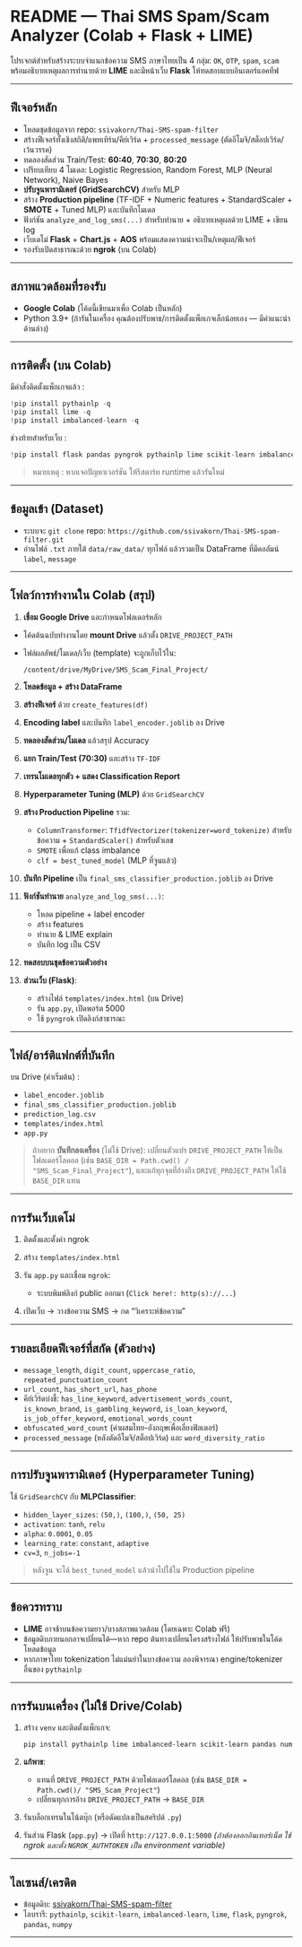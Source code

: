 # README — Thai SMS Spam/Scam Analyzer (Colab + Flask + LIME)

โปรเจกต์สำหรับสร้างระบบจำแนกข้อความ SMS ภาษาไทยเป็น 4 กลุ่ม: `OK`, `OTP`, `spam`, `scam` พร้อมอธิบายเหตุผลการทำนายด้วย **LIME** และมีหน้าเว็บ **Flask** ให้ทดสอบแบบอินเตอร์แอคทีฟ

---

## ฟีเจอร์หลัก

* โหลดชุดข้อมูลจาก repo: `ssivakorn/Thai-SMS-spam-filter`
* สร้างฟีเจอร์ทั้งเชิงสถิติ/แพทเทิร์น/คีย์เวิร์ด + `processed_message` (ตัดอีโมจิ/สต็อปเวิร์ด/เว้นวรรค)
* ทดลองสัดส่วน Train/Test: **60:40**, **70:30**, **80:20**
* เปรียบเทียบ 4 โมเดล: Logistic Regression, Random Forest, MLP (Neural Network), Naive Bayes
* **ปรับจูนพารามิเตอร์ (GridSearchCV)** สำหรับ MLP
* สร้าง **Production pipeline** (TF-IDF + Numeric features + StandardScaler + **SMOTE** + Tuned MLP) และบันทึกโมเดล
* ฟังก์ชัน `analyze_and_log_sms(...)` สำหรับทำนาย + อธิบายเหตุผลด้วย LIME + เขียน log
* เว็บเดโม่ **Flask** + **Chart.js** + **AOS** พร้อมแสดงความน่าจะเป็น/เหตุผล/ฟีเจอร์
* รองรับเปิดสาธารณะด้วย **ngrok** (บน Colab)

---

## สภาพแวดล้อมที่รองรับ

* **Google Colab** (โค้ดนี้เขียนมาเพื่อ Colab เป็นหลัก)
* Python 3.9+ (ถ้ารันในเครื่อง คุณต้องปรับพาธ/การติดตั้งแพ็กเกจเล็กน้อยเอง — มีคำแนะนำด้านล่าง)

---

## การติดตั้ง (บน Colab)

มีคำสั่งติดตั้งแพ็กเกจแล้ว :

```python
!pip install pythainlp -q
!pip install lime -q
!pip install imbalanced-learn -q
```

ช่วงท้ายสำหรับเว็บ :

```python
!pip install flask pandas pyngrok pythainlp lime scikit-learn imbalanced-learn -q
```

> หมายเหตุ : หากเจอปัญหาเวอร์ชัน ให้รีสตาร์ท runtime แล้วรันใหม่

---

## ข้อมูลเข้า (Dataset)

* ระบบจะ `git clone` repo: `https://github.com/ssivakorn/Thai-SMS-spam-filter.git`
* อ่านไฟล์ `.txt` ภายใต้ `data/raw_data/` ทุกไฟล์ แล้วรวมเป็น DataFrame ที่มีคอลัมน์ `label`, `message`

---

## โฟลว์การทำงานใน Colab (สรุป)

1. **เชื่อม Google Drive** และกำหนดโฟลเดอร์หลัก

* โค้ดต้นฉบับทำงานโดย **mount Drive** แล้วตั้ง `DRIVE_PROJECT_PATH`
* ไฟล์ผลลัพธ์/โมเดล/เว็บ (template) จะถูกเก็บไว้ใน:

  ```
  /content/drive/MyDrive/SMS_Scam_Final_Project/
  ```

2. **โหลดข้อมูล + สร้าง DataFrame**
3. **สร้างฟีเจอร์** ด้วย `create_features(df)`
4. **Encoding label** และบันทึก `label_encoder.joblib` ลง Drive
5. **ทดลองสัดส่วน/โมเดล** แล้วสรุป Accuracy
6. **แยก Train/Test (70:30)** และสร้าง `TF-IDF`
7. **เทรนโมเดลทุกตัว + แสดง Classification Report**
8. **Hyperparameter Tuning (MLP)** ด้วย `GridSearchCV`
9. **สร้าง Production Pipeline** รวม:

   * `ColumnTransformer`: `TfidfVectorizer(tokenizer=word_tokenize)` สำหรับข้อความ + `StandardScaler()` สำหรับตัวเลข
   * `SMOTE` เพื่อแก้ class imbalance
   * `clf = best_tuned_model` (MLP ที่จูนแล้ว)
10. **บันทึก Pipeline** เป็น `final_sms_classifier_production.joblib` ลง Drive
11. **ฟังก์ชันทำนาย** `analyze_and_log_sms(...)`:

    * โหลด pipeline + label encoder
    * สร้าง features
    * ทำนาย & LIME explain
    * บันทึก log เป็น CSV
12. **ทดสอบบนชุดข้อความตัวอย่าง**
13. **ส่วนเว็บ (Flask)**:

    * สร้างไฟล์ `templates/index.html` (บน Drive)
    * รัน `app.py`, เปิดพอร์ต 5000
    * ใช้ `pyngrok` เปิดลิงก์สาธารณะ

---

## ไฟล์/อาร์ติแฟกต์ที่บันทึก

บน Drive (ค่าเริ่มต้น) :

* `label_encoder.joblib`
* `final_sms_classifier_production.joblib`
* `prediction_log.csv`
* `templates/index.html`
* `app.py`

> ถ้าอยาก **บันทึกลงเครื่อง** (ไม่ใช้ Drive): เปลี่ยนตัวแปร `DRIVE_PROJECT_PATH` ให้เป็นโฟลเดอร์โลคอล (เช่น `BASE_DIR = Path.cwd() / "SMS_Scam_Final_Project"`), และแก้ทุกจุดที่อ้างถึง `DRIVE_PROJECT_PATH` ให้ใช้ `BASE_DIR` แทน

---

## การรันเว็บเดโม่

1. ติดตั้งและตั้งค่า ngrok
2. สร้าง `templates/index.html`
3. รัน `app.py` และเชื่อม `ngrok`:

   * ระบบพิมพ์ลิงก์ public ออกมา (`Click here!: http(s)://...`)
4. เปิดเว็บ → วางข้อความ SMS → กด “วิเคราะห์ข้อความ”

---


## รายละเอียดฟีเจอร์ที่สกัด (ตัวอย่าง)

* `message_length`, `digit_count`, `uppercase_ratio`, `repeated_punctuation_count`
* `url_count`, `has_short_url`, `has_phone`
* คีย์เวิร์ดบ่งชี้: `has_line_keyword`, `advertisement_words_count`, `is_known_brand`,
  `is_gambling_keyword`, `is_loan_keyword`, `is_job_offer_keyword`, `emotional_words_count`
* `obfuscated_word_count` (คำผสมไทย-อังกฤษเพื่อเลี่ยงฟิลเตอร์)
* `processed_message` (หลังตัดอีโมจิ/สต็อปเวิร์ด) และ `word_diversity_ratio`

---

## การปรับจูนพารามิเตอร์ (Hyperparameter Tuning)

ใช้ `GridSearchCV` กับ **MLPClassifier**:

* `hidden_layer_sizes`: `(50,)`, `(100,)`, `(50, 25)`
* `activation`: `tanh`, `relu`
* `alpha`: `0.0001`, `0.05`
* `learning_rate`: `constant`, `adaptive`
* `cv=3`, `n_jobs=-1`

> หลังจูน จะได้ `best_tuned_model` แล้วนำไปใช้ใน Production pipeline

---

## ข้อควรทราบ

* **LIME** อาจช้าบนข้อความยาว/บางสภาพแวดล้อม (โดยเฉพาะ Colab ฟรี)
* ข้อมูลดิบภายนอกอาจเปลี่ยนได้—หาก repo ต้นทางเปลี่ยนโครงสร้างไฟล์ ให้ปรับพาธในโค้ดโหลดข้อมูล
* หากภาษาไทย tokenization ไม่แม่นยำในบางข้อความ ลองพิจารณา engine/tokenizer อื่นของ `pythainlp`

---

## การรันบนเครื่อง (ไม่ใช้ Drive/Colab)

1. สร้าง `venv` และติดตั้งแพ็กเกจ:

   ```bash
   pip install pythainlp lime imbalanced-learn scikit-learn pandas numpy flask pyngrok joblib
   ```
2. **แก้พาธ**:

   * แทนที่ `DRIVE_PROJECT_PATH` ด้วยโฟลเดอร์โลคอล (เช่น `BASE_DIR = Path.cwd()/ "SMS_Scam_Project"`)
   * เปลี่ยนทุกการอ้าง `DRIVE_PROJECT_PATH` → `BASE_DIR`
3. รันบล็อกเทรนในโน้ตบุ๊ก (หรือดัดแปลงเป็นสคริปต์ `.py`)
4. รันส่วน Flask (`app.py`) → เปิดที่ `http://127.0.0.1:5000`
   *(ถ้าต้องออกอินเทอร์เน็ต ใช้ ngrok และตั้ง `NGROK_AUTHTOKEN` เป็น environment variable)*

---

## ไลเซนส์/เครดิต

* ข้อมูลดิบ: [ssivakorn/Thai-SMS-spam-filter](https://github.com/ssivakorn/Thai-SMS-spam-filter)
* ไลบรารี: `pythainlp`, `scikit-learn`, `imbalanced-learn`, `lime`, `flask`, `pyngrok`, `pandas`, `numpy`

---

